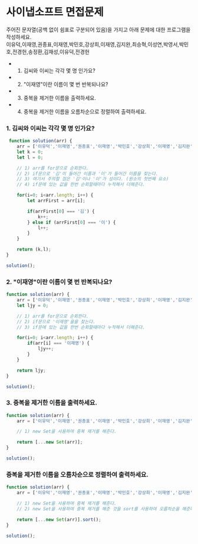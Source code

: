 # 사이냅소프트 면접문제
주어진 문자열(공백 없이 쉼표로 구분되어 있음)을 가지고 아래 문제에 대한 프로그램을 작성하세요.  
이유덕,이재영,권종표,이재영,박민호,강상희,이재영,김지완,최승혁,이성연,박영서,박민호,전경헌,송정환,김재성,이유덕,전경헌


- 1. 김씨와 이씨는 각각 몇 명 인가요?
- 2. "이재영"이란 이름이 몇 번 반복되나요?
- 3. 중복을 제거한 이름을 출력하세요.
- 4. 중복을 제거한 이름을 오름차순으로 정렬하여 출력하세요.


### 1. 김씨와 이씨는 각각 몇 명 인가요?
```javascript
 function solution(arr) {
    arr = ['이유덕','이재영','권종표','이재영','박민호','강상희','이재영','김지완','최승혁','이성연','박영서','박민호','전경헌','송정환','김재성','이유덕','전경헌'];
    let k = 0;
    let l = 0;

    // 1) arr를 for문으로 순회한다.
    // 2) if문으로 '김'이 들어간 이름과 '이'가 들어간 이름을 찾는다.
    // 3) 여기서 주의할 점은 '김'이나 '이'가 성이다. (원소의 첫번째 요소)
    // 4) if문에 있는 값을 한번 순회할때마다 누적해서 더해준다.

    for(i=0; i<arr.length; i++) {
        let arrFirst = arr[i];

        if(arrFirst[0] === '김') {
            k++;
        } else if (arrFirst[0] === '이') {
            l++;
        }
    }

    return (k,l);
}

solution();
```
### 2. "이재영"이란 이름이 몇 번 반복되나요?
```javascript
function solution(arr) {
    arr = ['이유덕','이재영','권종표','이재영','박민호','강상희','이재영','김지완','최승혁','이성연','박영서','박민호','전경헌','송정환','김재성','이유덕','전경헌'];
    let ljy = 0;

    // 1) arr를 for문으로 순회한다.
    // 2) if문으로 '이재영'을을 찾는다.
    // 3) if문에 있는 값을 한번 순회할때마다 누적해서 더해준다.

    for(i=0; i<arr.length; i++) {
        if(arr[i] === '이재영') {
            ljy++;
        } 
    }

    return ljy;
}

solution();
```
### 3. 중복을 제거한 이름을 출력하세요.
```javascript
function solution(arr) {
    arr = ['이유덕','이재영','권종표','이재영','박민호','강상희','이재영','김지완','최승혁','이성연','박영서','박민호','전경헌','송정환','김재성','이유덕','전경헌'];

    // 1) new Set을 사용하여 중복 제거를 해준다.

    return [...new Set(arr)];
}

solution();
```
### 중복을 제거한 이름을 오름차순으로 정렬하여 출력하세요.
```javascript
function solution(arr) {
    arr = ['이유덕','이재영','권종표','이재영','박민호','강상희','이재영','김지완','최승혁','이성연','박영서','박민호','전경헌','송정환','김재성','이유덕','전경헌'];

    // 1) new Set을 사용하여 중복 제거를 해준다.
    // 2) new Set을 사용하여 중복 제거를 해준 것을 sort를 사용하여 오름차순을 해준다.

    return [...new Set(arr)].sort();
}

solution();
```

